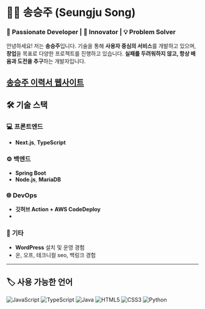 
# 👨‍💻 송승주 (Seungju Song)

### 🌟 Passionate Developer | 🚀 Innovator | 💡 Problem Solver

안녕하세요! 저는 **송승주**입니다. 기술을 통해 **사용자 중심의 서비스**를 개발하고 있으며, **창업**을 목표로 다양한 프로젝트를 진행하고 있습니다. **실패를 두려워하지 않고, 항상 배움과 도전을 추구**하는 개발자입니다.

[송승주 이력서 웹사이트](https://songseungju.dev/)
-----------

## 🛠️ 기술 스택

### 💻 **프론트엔드**
- **Next.js**, **TypeScript**

### ⚙️ **백엔드**
- **Spring Boot**
- **Node.js**, **MariaDB**

### 🌐 **DevOps**
- **깃허브 Action + AWS CodeDeploy**
- 

### 📝 **기타**
- **WordPress** 설치 및 운영 경험
- 온, 오프, 테크니컬 seo, 백링크 경험

---

## 🏷️ 사용 가능한 언어
![JavaScript](https://img.shields.io/badge/JavaScript-000000?style=for-the-badge&logo=javascript)
![TypeScript](https://img.shields.io/badge/TypeScript-3178C6?style=for-the-badge&logo=typescript)
![Java](https://img.shields.io/badge/Java-007396?style=for-the-badge&logo=java)
![HTML5](https://img.shields.io/badge/HTML5-E34F26?style=for-the-badge&logo=html5)
![CSS3](https://img.shields.io/badge/CSS3-1572B6?style=for-the-badge&logo=css3)
![Python](https://img.shields.io/badge/Python-3776AB?style=for-the-badge&logo=python)
